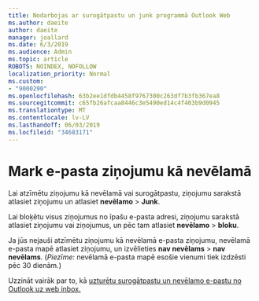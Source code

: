 ```yaml
---
title: Nodarbojas ar surogātpastu un junk programmā Outlook Web
ms.author: daeite
author: daeite
manager: joallard
ms.date: 6/3/2019
ms.audience: Admin
ms.topic: article
ROBOTS: NOINDEX, NOFOLLOW
localization_priority: Normal
ms.custom:
- "9000290"
ms.openlocfilehash: 63b2ee1dfdb4458f9767300c263df7b3fb367ea8
ms.sourcegitcommit: c65fb26afcaa8446c3e5490ed14c4f403b9d0945
ms.translationtype: MT
ms.contentlocale: lv-LV
ms.lasthandoff: 06/03/2019
ms.locfileid: "34683171"
---
```

# <a name="mark-email-messages-as-junk"></a>Mark e-pasta ziņojumu kā nevēlamā

Lai atzīmētu ziņojumu kā nevēlamā vai surogātpastu, ziņojumu sarakstā atlasiet ziņojumu un atlasiet **nevēlamo** > **Junk**.

Lai bloķētu visus ziņojumus no īpašu e-pasta adresi, ziņojumu sarakstā atlasiet ziņojumu vai ziņojumus, un pēc tam atlasiet **nevēlamo** > **bloku**.

Ja jūs nejauši atzīmētu ziņojumu kā nevēlamā e-pasta ziņojumu, nevēlamā e-pasta mapē atlasiet ziņojumu, un izvēlieties **nav nevēlams** > **nav nevēlams**. (*Piezīme:* nevēlamā e-pasta mapē esošie vienumi tiek izdzēsti pēc 30 dienām.)

Uzzināt vairāk par to, kā [uzturētu surogātpastu un nevēlamo e-pastu no Outlook uz web inbox.](https://support.office.com/article/db786e79-54e2-40cc-904f-d89d57b7f41d)